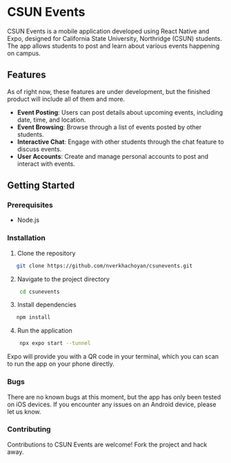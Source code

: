 # CSUN Events

CSUN Events is a mobile application developed using React Native and Expo, designed for California State University, Northridge (CSUN) students. The app allows students to post and learn about various events happening on campus.

## Features

As of right now, these features are under development, but the finished product will include all of them and more.

- **Event Posting**: Users can post details about upcoming events, including date, time, and location.
- **Event Browsing**: Browse through a list of events posted by other students.
- **Interactive Chat**: Engage with other students through the chat feature to discuss events.
- **User Accounts**: Create and manage personal accounts to post and interact with events.

## Getting Started

### Prerequisites

- Node.js

### Installation

1. Clone the repository

```bash
   git clone https://github.com/nverkhachoyan/csunevents.git
```

2. Navigate to the project directory

```bash
    cd csunevents
```

3. Install dependencies

```bash
   npm install
```

4. Run the application

```bash
    npx expo start --tunnel
```

Expo will provide you with a QR code in your terminal, which you can scan to run the app on your phone directly.

### Bugs

There are no known bugs at this moment, but the app has only been tested on iOS devices. If you encounter any issues on an Android device, please let us know.

### Contributing

Contributions to CSUN Events are welcome! Fork the project and hack away.
